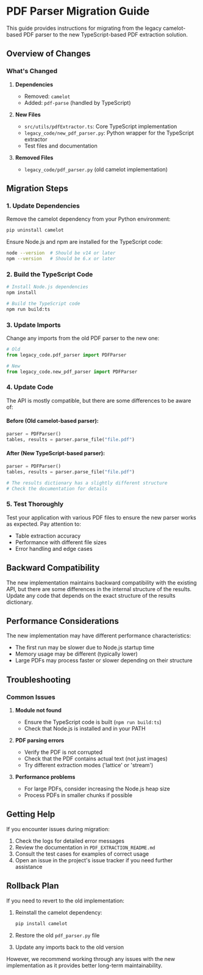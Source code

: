 # PDF Parser Migration Guide

This guide provides instructions for migrating from the legacy camelot-based PDF parser to the new TypeScript-based PDF extraction solution.

## Overview of Changes

### What's Changed

1. **Dependencies**
   - Removed: `camelot`
   - Added: `pdf-parse` (handled by TypeScript)

2. **New Files**
   - `src/utils/pdfExtractor.ts`: Core TypeScript implementation
   - `legacy_code/new_pdf_parser.py`: Python wrapper for the TypeScript extractor
   - Test files and documentation

3. **Removed Files**
   - `legacy_code/pdf_parser.py` (old camelot implementation)

## Migration Steps

### 1. Update Dependencies

Remove the camelot dependency from your Python environment:

```bash
pip uninstall camelot
```

Ensure Node.js and npm are installed for the TypeScript code:

```bash
node --version  # Should be v14 or later
npm --version   # Should be 6.x or later
```

### 2. Build the TypeScript Code

```bash
# Install Node.js dependencies
npm install

# Build the TypeScript code
npm run build:ts
```

### 3. Update Imports

Change any imports from the old PDF parser to the new one:

```python
# Old
from legacy_code.pdf_parser import PDFParser

# New
from legacy_code.new_pdf_parser import PDFParser
```

### 4. Update Code

The API is mostly compatible, but there are some differences to be aware of:

#### Before (Old camelot-based parser):

```python
parser = PDFParser()
tables, results = parser.parse_file("file.pdf")
```

#### After (New TypeScript-based parser):

```python
parser = PDFParser()
tables, results = parser.parse_file("file.pdf")

# The results dictionary has a slightly different structure
# Check the documentation for details
```

### 5. Test Thoroughly

Test your application with various PDF files to ensure the new parser works as expected. Pay attention to:

- Table extraction accuracy
- Performance with different file sizes
- Error handling and edge cases

## Backward Compatibility

The new implementation maintains backward compatibility with the existing API, but there are some differences in the internal structure of the results. Update any code that depends on the exact structure of the results dictionary.

## Performance Considerations

The new implementation may have different performance characteristics:

- The first run may be slower due to Node.js startup time
- Memory usage may be different (typically lower)
- Large PDFs may process faster or slower depending on their structure

## Troubleshooting

### Common Issues

1. **Module not found**
   - Ensure the TypeScript code is built (`npm run build:ts`)
   - Check that Node.js is installed and in your PATH

2. **PDF parsing errors**
   - Verify the PDF is not corrupted
   - Check that the PDF contains actual text (not just images)
   - Try different extraction modes ('lattice' or 'stream')

3. **Performance problems**
   - For large PDFs, consider increasing the Node.js heap size
   - Process PDFs in smaller chunks if possible

## Getting Help

If you encounter issues during migration:

1. Check the logs for detailed error messages
2. Review the documentation in `PDF_EXTRACTION_README.md`
3. Consult the test cases for examples of correct usage
4. Open an issue in the project's issue tracker if you need further assistance

## Rollback Plan

If you need to revert to the old implementation:

1. Reinstall the camelot dependency:
   ```bash
   pip install camelot
   ```

2. Restore the old `pdf_parser.py` file

3. Update any imports back to the old version

However, we recommend working through any issues with the new implementation as it provides better long-term maintainability.

